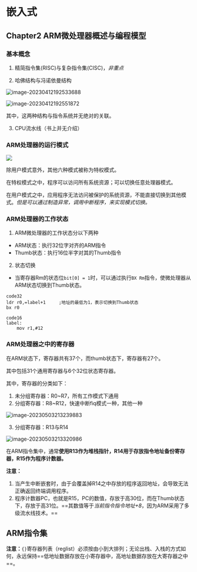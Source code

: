 # 嵌入式





## Chapter2 ARM微处理器概述与编程模型

### 基本概念

1. 精简指令集(RISC)与复杂指令集(CISC)，*非重点*

2. 哈佛结构与冯诺依曼结构

![image-20230412192533688](https://cdn.jsdelivr.net/gh/moonchildink/image@main/imgs/image-20230412192533688.png)

![image-20230412192551872](https://cdn.jsdelivr.net/gh/moonchildink/image@main/imgs/image-20230412192551872.png)

其中，这两种结构与指令系统并无绝对的关联。

3. CPU流水线（书上并无介绍）



### ARM处理器的运行模式

<img src="https://cdn.jsdelivr.net/gh/moonchildink/image@main/imgs/image-20230412193544024.png">

除用户模式意外，其他六种模式被称为特权模式。

在特权模式之中，程序可以访问所有系统资源；可以切换任意处理器模式。

在用户模式之中，应用程序无法访问被保护的系统资源，不能直接切换到其他模式。*但是可以通过制造异常，调用中断程序，来实现模式切换。*







### ARM处理器的工作状态

1. ARM微处理器的工作状态分以下两种

+ ARM状态：执行32位字对齐的ARM指令
+ Thumb状态：执行16位半字对其的Thumb指令

2. 状态切换

+ 当寄存器Rm的状态位`bit[0] = 1`时，可以通过执行`BX Rm`指令，使微处理器从ARM状态切换到Thumb状态。

```assembly
code32
ldr r0,=label+1		;地址的最低为1，表示切换到Thumb状态
bx r0

code16
label:
	mov r1,#12
```





### ARM处理器之中的寄存器

在ARM状态下，寄存器共有37个，而thumb状态下，寄存器有27个。

其中包括31个通用寄存器与6个32位状态寄存器。

其中，寄存器的分类如下：

1. 未分组寄存器：R0~R7，所有工作模式下通用
2. 分组寄存器：R8~R12，快速中断fiq模式一种，其他一种

![image-20230503213239883](https://cdn.jsdelivr.net/gh/moonchildink/image@main/imgs/image-20230503213239883.png)

3. 分组寄存器：R13与R14

![image-20230503213320986](https://cdn.jsdelivr.net/gh/moonchildink/image@main/imgs/image-20230503213320986.png)

在ARM指令集中，通常**使用R13作为堆栈指针，R14用于存放指令地址备份寄存器，R15作为程序计数器。**

**注意：**

1. 当产生中断嵌套时，由于会覆盖掉R14之中存放的程序返回地址，会导致无法正确返回终端调用程序。
2. 程序计数器PC，也就是R15，PC的数值，存放于高30位，而在Thumb状态下，存放于高31位。==其数值等于*当前指令指令地址+8*，因为ARM采用了多级流水线技术。==









## ARM指令集

**注意：**`{}`寄存器列表（reglist）必须按由小到大排列；无论出栈、入栈的方式如何，永远保持==低地址数据存放在小寄存器中，高地址数据存放在大寄存器之中==。